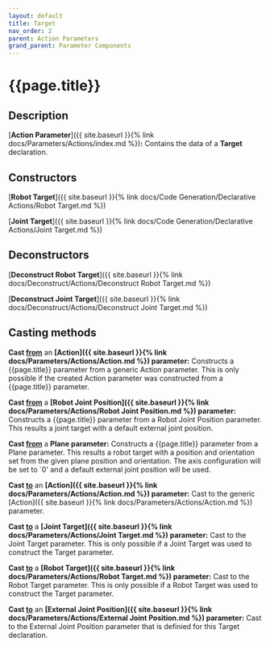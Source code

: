 ```yaml
---
layout: default
title: Target
nav_order: 2
parent: Action Parameters
grand_parent: Parameter Components
---
```


# **{{page.title}}**

## **Description**

[**Action Parameter**]({{ site.baseurl }}{% link docs/Parameters/Actions/index.md %})**:** 
Contains the data of a **Target** declaration. 

## **Constructors**

[**Robot Target**]({{ site.baseurl }}{% link docs/Code Generation/Declarative Actions/Robot Target.md %})

[**Joint Target**]({{ site.baseurl }}{% link docs/Code Generation/Declarative Actions/Joint Target.md %})

## **Deconstructors**

[**Deconstruct Robot Target**]({{ site.baseurl }}{% link docs/Deconstruct/Actions/Deconstruct Robot Target.md %})

[**Deconstruct Joint Target**]({{ site.baseurl }}{% link docs/Deconstruct/Actions/Deconstruct Joint Target.md %})

## **Casting methods**

**Cast <u>from</u>** an **[Action]({{ site.baseurl }}{% link docs/Parameters/Actions/Action.md %}) parameter:** Constructs a {{page.title}} parameter from a generic Action parameter. This is only possible if the created Action parameter was constructed from a {{page.title}} parameter.

**Cast <u>from</u>** a **[Robot Joint Position]({{ site.baseurl }}{% link docs/Parameters/Actions/Robot Joint Position.md %}) parameter:** Constructs a {{page.title}} parameter from a Robot Joint Position parameter. This results a joint target with a default external joint position.

**Cast <u>from</u>** a **Plane parameter:** Constructs a {{page.title}} parameter from a Plane parameter. This results a robot target with a position and orientation set from the given plane position and orientation. The axis configuration will be set to `0' and a default external joint position will be used. 

**Cast <u>to</u>** an **[Action]({{ site.baseurl }}{% link docs/Parameters/Actions/Action.md %}) parameter:** Cast to the generic [Action]({{ site.baseurl }}{% link docs/Parameters/Actions/Action.md %}) parameter. 

**Cast <u>to</u>** a **[Joint Target]({{ site.baseurl }}{% link docs/Parameters/Actions/Joint Target.md %}) parameter:** Cast to the Joint Target parameter. This is only possible if a Joint Target was used to construct the Target parameter.

**Cast <u>to</u>** a **[Robot Target]({{ site.baseurl }}{% link docs/Parameters/Actions/Robot Target.md %}) parameter:** Cast to the Robot Target parameter. This is only possible if a Robot Target was used to construct the Target parameter.

**Cast <u>to</u>** an **[External Joint Position]({{ site.baseurl }}{% link docs/Parameters/Actions/External Joint Position.md %}) parameter:** Cast to the External Joint Position parameter that is definied for this Target declaration.
